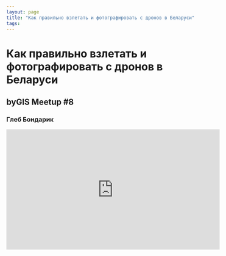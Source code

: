 ```yaml
---
layout: page
title: "Как правильно взлетать и фотографировать с дронов в Беларуси"
tags:
---
```



# Как правильно взлетать и фотографировать с дронов в Беларуси
## byGIS Meetup #8
### Глеб Бондарик

<iframe width="560" height="315" src="https://www.youtube.com/embed/8t291x3OBPk" frameborder="0" allow="accelerometer; autoplay; encrypted-media; gyroscope; picture-in-picture" allowfullscreen></iframe>
